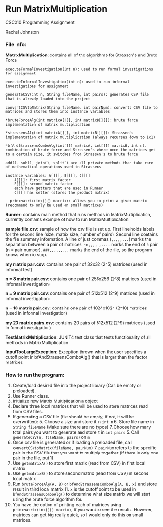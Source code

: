 # Run MatrixMultiplication

CSC310 Programming Assignment

Rachel Johnston

### __File Info__:

**MatrixMultiplication**: contains all of the algorithms for Strassen's and Brute Force
    
    executeFormalInvestigation(int n): used to run formal investigations for assignment

    executeInformalInvestigation(int n): used to run informal investigations for assignment

    generateCSV(int n, String fileName, int pairs): generates CSV file that is already loaded into the project

    convertCSVtoMatrix(String fileName, int pairNum): converts CSV file to matrices and stores them into instance variables

    *bruteForceAlg(int matrixA[][], int matrixB[][]): brute force implementation of matrix multiplication

    *strassensAlg(int matrixA[][], int matrixB[][]): Strassen's implementation of matrix multiplication (always recurses down to 1x1)

    *bfAndStrassensComboAlg(int[][] matrixA, int[][] matrixB, int n): combination of brute force and Strassen's where once the matrices get to a certain size, it switches from Strassen's to brute force

    add(), sub(), join(), split() are all private methods that take care of mathematical operations used in Strassens

    instance variables: A[][], B[][], C[][]
        A[][]: first matrix factor
        B[][]: second matrix factor
        each have getters that are used in Runner
        C[][] has setter (stores the product matrix)

      printMatrix(int[][] matrix): allows you to print a given matrix (recommend to only be used on small matrices)


**Runner**: contains main method that runs methods in MatrixMultiplication, currently contains example of how to run MatrixMultiplication

**sample file.csv**: sample of how the csv file is set up. 
First line holds labels for the second line (size, matrix size, number of pairs). 
Second line contains the file summary information. 
A line of just commas (`,,,,,...`) marks the separation between a pair of matrices. 
`````~n,,,,,,....````` marks the end of a pair (n = pair number). 
`###,,,,,,...` marks the end of the file, so the program knows when to stop.

**my matrix pair.csv**: contains one pair of 32x32 (2^5) matrices (used in informal test)

**n = 8 matrix pair.csv**: contains one pair of 256x256 (2^8) matrices (used in informal investigation)

**n = 9 matrix pair.csv**: contains one pair of 512x512 (2^9) matrices (used in informal investigation)

**n = 10 matrix pair.csv**: contains one pair of 1024x1024 (2^10) matrices (used in informal investigation)

**my 20 matrix pairs.csv**: contains 20 pairs of 512x512 (2^9) matrices (used in formal investigation)

**TestMatrixMultiplication**: JUNIT4 test class that tests functionality of all methods in MatrixMultiplication

**InputTooLargeException**: Exception thrown when the user specifies a cutoff point in bfAndStrassensComboAlg() that is larger than the factor matrices

### __How to run the program__:

1. Create/load desired file into the project library (Can be empty or preloaded).
2. Use Runner class.
2. Initialize new Matrix Multiplication `m` object.
3. Declare three local matrices that will be used to store matrices read from CSV files.
4. If generating a CSV file (file should be empty, if not, it will be overwritten):
      5. Choose a size and store it in `int n`
   6. Store file name in `String fileName` (Make sure there are no typos)
   7. Choose how many total pairs you want to generate and store it in `int pairs`
   5. Call `generateCSV(n, fileName, pairs)` on `m`
6. Once csv file is generated or if loading a preloaded file, call `convertCSVtoMatrix(fileName, pairNum)`
      7. `pairNum` refers to the specific pair in the CSV file that you want to multiply together (if there is only one pair in the file, put 1)
8. Use `getmatrixA()` to store first matrix (read from CSV) in first local matrix
9. Use `getmatrixB()` to store second matrix (read from CSV) in second local matrix
10. Run `bruteForceAlg(A, B)` or `bfAndStrassensComboAlg(A, B, x)` and store result in third local matrix
    11. `x` is the cutoff point to be used in `bfAndStrassensComboAlg()` to determine what size matrix we will start using the brute force algorithm for.
12. You have the option of printing each of matrices using `printMatrix(int[][] matrix)`, if you want to see the results. However, matrices can get big really quick, so I would only do this on small matrices.


